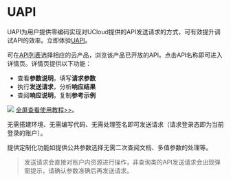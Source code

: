

# UAPI

UAPI为用户提供零编码实现对UCloud提供的API发送请求的方式，可有效提升调试API的效率。立即体验[UAPI](<https://console.ucloud.cn/uapi/ucloudapi>)。

可在[API列表](https://console.ucloud.cn/uapi/ucloudapi)选择相应的云产品，浏览该产品已开放的API。点击API名称即可进入详情页。详情页提供以下功能：

- 查看**参数说明**，填写**请求参数**
- 执行**发送请求**，分析**响应结果**
- 查阅**响应说明**，复制**参考示例**

![](https://static.ucloud.cn/539688a271ca4b70bcc6ed83f5939eff.gif)
[全屏查看使用教程>>](https://static.ucloud.cn/539688a271ca4b70bcc6ed83f5939eff.gif)。


无需搭建环境、无需编写代码、无需处理签名即可发送请求（请求登录态即为当前登录的账户）。

提供定制化功能如提供公共参数选择无需二次查阅文档、多值参数的处理等。

> 发送请求会直接对账户内资源进行操作，非查询类的API发送请求会出现弹窗提示，请确认参数准确后再发送请求。
